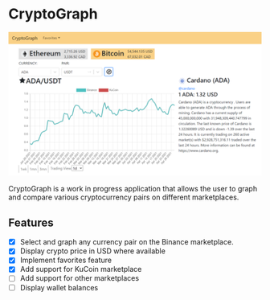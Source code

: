# CryptoGraph

![CryptoGraph Image](https://github.com/nikolaybutnik/CryptoGraph/blob/master/client/public/images/cryptograph-screenshotV2.png?raw=true)

CryptoGraph is a work in progress application that allows the user to graph and compare various cryptocurrency pairs on different marketplaces.

## Features

- [x] Select and graph any currency pair on the Binance marketplace.
- [x] Display crypto price in USD where available
- [x] Implement favorites feature
- [x] Add support for KuCoin marketplace
- [ ] Add support for other marketplaces
- [ ] Display wallet balances
